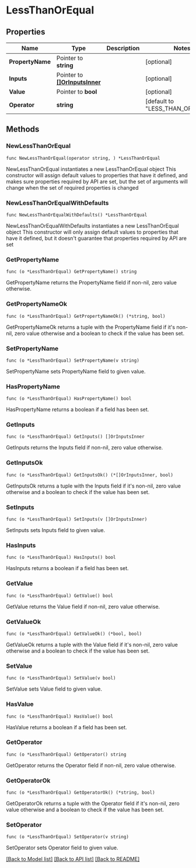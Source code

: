 # LessThanOrEqual

## Properties

Name | Type | Description | Notes
------------ | ------------- | ------------- | -------------
**PropertyName** | Pointer to **string** |  | [optional] 
**Inputs** | Pointer to [**[]OrInputsInner**](OrInputsInner.md) |  | [optional] 
**Value** | Pointer to **bool** |  | [optional] 
**Operator** | **string** |  | [default to "LESS_THAN_OR_EQUAL"]

## Methods

### NewLessThanOrEqual

`func NewLessThanOrEqual(operator string, ) *LessThanOrEqual`

NewLessThanOrEqual instantiates a new LessThanOrEqual object
This constructor will assign default values to properties that have it defined,
and makes sure properties required by API are set, but the set of arguments
will change when the set of required properties is changed

### NewLessThanOrEqualWithDefaults

`func NewLessThanOrEqualWithDefaults() *LessThanOrEqual`

NewLessThanOrEqualWithDefaults instantiates a new LessThanOrEqual object
This constructor will only assign default values to properties that have it defined,
but it doesn't guarantee that properties required by API are set

### GetPropertyName

`func (o *LessThanOrEqual) GetPropertyName() string`

GetPropertyName returns the PropertyName field if non-nil, zero value otherwise.

### GetPropertyNameOk

`func (o *LessThanOrEqual) GetPropertyNameOk() (*string, bool)`

GetPropertyNameOk returns a tuple with the PropertyName field if it's non-nil, zero value otherwise
and a boolean to check if the value has been set.

### SetPropertyName

`func (o *LessThanOrEqual) SetPropertyName(v string)`

SetPropertyName sets PropertyName field to given value.

### HasPropertyName

`func (o *LessThanOrEqual) HasPropertyName() bool`

HasPropertyName returns a boolean if a field has been set.

### GetInputs

`func (o *LessThanOrEqual) GetInputs() []OrInputsInner`

GetInputs returns the Inputs field if non-nil, zero value otherwise.

### GetInputsOk

`func (o *LessThanOrEqual) GetInputsOk() (*[]OrInputsInner, bool)`

GetInputsOk returns a tuple with the Inputs field if it's non-nil, zero value otherwise
and a boolean to check if the value has been set.

### SetInputs

`func (o *LessThanOrEqual) SetInputs(v []OrInputsInner)`

SetInputs sets Inputs field to given value.

### HasInputs

`func (o *LessThanOrEqual) HasInputs() bool`

HasInputs returns a boolean if a field has been set.

### GetValue

`func (o *LessThanOrEqual) GetValue() bool`

GetValue returns the Value field if non-nil, zero value otherwise.

### GetValueOk

`func (o *LessThanOrEqual) GetValueOk() (*bool, bool)`

GetValueOk returns a tuple with the Value field if it's non-nil, zero value otherwise
and a boolean to check if the value has been set.

### SetValue

`func (o *LessThanOrEqual) SetValue(v bool)`

SetValue sets Value field to given value.

### HasValue

`func (o *LessThanOrEqual) HasValue() bool`

HasValue returns a boolean if a field has been set.

### GetOperator

`func (o *LessThanOrEqual) GetOperator() string`

GetOperator returns the Operator field if non-nil, zero value otherwise.

### GetOperatorOk

`func (o *LessThanOrEqual) GetOperatorOk() (*string, bool)`

GetOperatorOk returns a tuple with the Operator field if it's non-nil, zero value otherwise
and a boolean to check if the value has been set.

### SetOperator

`func (o *LessThanOrEqual) SetOperator(v string)`

SetOperator sets Operator field to given value.



[[Back to Model list]](../README.md#documentation-for-models) [[Back to API list]](../README.md#documentation-for-api-endpoints) [[Back to README]](../README.md)


